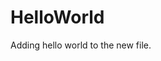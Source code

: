 # HelloWorld
<html>
  <head>
    <title>Hello World </title>
    <body>
      <p>Adding hello world to the new file.</p>
    </body>
  </head>
  </html>

